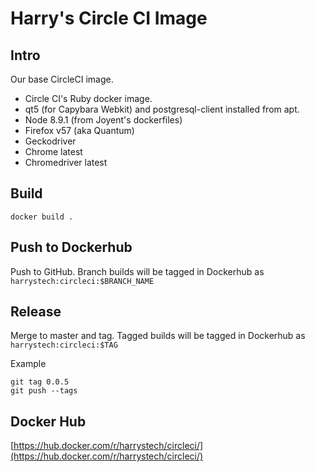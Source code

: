 # Harry's Circle CI Image

## Intro

Our base CircleCI image.
- Circle CI's Ruby docker image.
- qt5 (for Capybara Webkit) and postgresql-client installed from apt.
- Node 8.9.1 (from Joyent's dockerfiles)
- Firefox v57 (aka Quantum)
- Geckodriver
- Chrome latest
- Chromedriver latest

## Build

    docker build .

## Push to Dockerhub

Push to GitHub. Branch builds will be tagged in Dockerhub as `harrystech:circleci:$BRANCH_NAME`

## Release

Merge to master and tag. Tagged builds will be tagged in Dockerhub as `harrystech:circleci:$TAG`

Example

    git tag 0.0.5
    git push --tags

## Docker Hub

[https://hub.docker.com/r/harrystech/circleci/](https://hub.docker.com/r/harrystech/circleci/)
